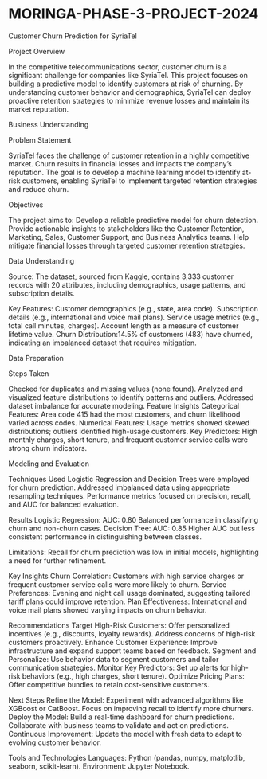 # MORINGA-PHASE-3-PROJECT-2024
Customer Churn Prediction for SyriaTel

Project Overview

In the competitive telecommunications sector, customer churn is a significant challenge for companies like SyriaTel. This project focuses on building a predictive model to identify customers at risk of churning. By understanding customer behavior and demographics, SyriaTel can deploy proactive retention strategies to minimize revenue losses and maintain its market reputation.

Business Understanding

Problem Statement

SyriaTel faces the challenge of customer retention in a highly competitive market. Churn results in financial losses and impacts the company’s reputation. The goal is to develop a machine learning model to identify at-risk customers, enabling SyriaTel to implement targeted retention strategies and reduce churn.

Objectives

The project aims to:
Develop a reliable predictive model for churn detection.
Provide actionable insights to stakeholders like the Customer Retention, Marketing, Sales, Customer Support, and Business Analytics teams.
Help mitigate financial losses through targeted customer retention strategies.

Data Understanding

Source: The dataset, sourced from Kaggle, contains 3,333 customer records with 20 attributes, including demographics, usage patterns, and subscription details.

Key Features:
Customer demographics (e.g., state, area code).
Subscription details (e.g., international and voice mail plans).
Service usage metrics (e.g., total call minutes, charges).
Account length as a measure of customer lifetime value.
Churn Distribution:14.5% of customers (483) have churned, indicating an imbalanced dataset that requires mitigation.

Data Preparation

Steps Taken

Checked for duplicates and missing values (none found).
Analyzed and visualized feature distributions to identify patterns and outliers.
Addressed dataset imbalance for accurate modeling.
Feature Insights
Categorical Features: Area code 415 had the most customers, and churn likelihood varied across codes.
Numerical Features: Usage metrics showed skewed distributions; outliers identified high-usage customers.
Key Predictors: High monthly charges, short tenure, and frequent customer service calls were strong churn indicators.

Modeling and Evaluation

Techniques Used
Logistic Regression and Decision Trees were employed for churn prediction.
Addressed imbalanced data using appropriate resampling techniques.
Performance metrics focused on precision, recall, and AUC for balanced evaluation.

Results
Logistic Regression:
AUC: 0.80
Balanced performance in classifying churn and non-churn cases.
Decision Tree:
AUC: 0.85
Higher AUC but less consistent performance in distinguishing between classes.

Limitations:
Recall for churn prediction was low in initial models, highlighting a need for further refinement.

Key Insights
Churn Correlation: Customers with high service charges or frequent customer service calls were more likely to churn.
Service Preferences: Evening and night call usage dominated, suggesting tailored tariff plans could improve retention.
Plan Effectiveness: International and voice mail plans showed varying impacts on churn behavior.

Recommendations
Target High-Risk Customers:
Offer personalized incentives (e.g., discounts, loyalty rewards).
Address concerns of high-risk customers proactively.
Enhance Customer Experience:
Improve infrastructure and expand support teams based on feedback.
Segment and Personalize:
Use behavior data to segment customers and tailor communication strategies.
Monitor Key Predictors:
Set up alerts for high-risk behaviors (e.g., high charges, short tenure).
Optimize Pricing Plans:
Offer competitive bundles to retain cost-sensitive customers.

Next Steps
Refine the Model: Experiment with advanced algorithms like XGBoost or CatBoost.
Focus on improving recall to identify more churners.
Deploy the Model: Build a real-time dashboard for churn predictions.
Collaborate with business teams to validate and act on predictions.
Continuous Improvement: Update the model with fresh data to adapt to evolving customer behavior.

Tools and Technologies
Languages: Python (pandas, numpy, matplotlib, seaborn, scikit-learn).
Environment: Jupyter Notebook.
